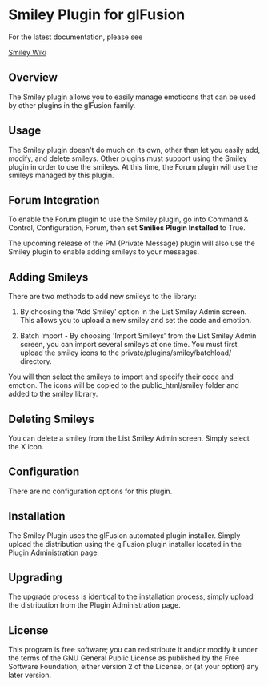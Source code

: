 # Smiley Plugin for glFusion

For the latest documentation, please see

 [Smiley Wiki](https://www.glfusion.org/wiki/glfusion:plugins:smiley:start)

## Overview

The Smiley plugin allows you to easily manage emoticons that can be used by other plugins in the glFusion family.

## Usage

The Smiley plugin doesn't do much on its own, other than let you easily add, modify, and delete smileys.  Other plugins must support using the Smiley plugin in order to use the smileys.  At this time, the Forum plugin will use
the smileys managed by this plugin.

## Forum Integration

To enable the Forum plugin to use the Smiley plugin, go into Command & Control, Configuration, Forum, then set **Smilies Plugin Installed** to True.

The upcoming release of the PM (Private Message) plugin will also use the Smiley plugin to enable adding smileys to your messages.

## Adding Smileys

There are two methods to add new smileys to the library:

1. By choosing the 'Add Smiley' option in the List Smiley Admin screen. This allows you to upload a new smiley and set the code and emotion.

2. Batch Import - By choosing 'Import Smileys' from the List Smiley Admin screen, you can import several smileys at one time.  You must first upload the smiley icons
to the private/plugins/smiley/batchload/ directory.

You will then select the smileys to import and specify their code and emotion. The icons will be copied to the public_html/smiley folder and added to the smiley library.

## Deleting Smileys

You can delete a smiley from the List Smiley Admin screen. Simply select the
X icon.

## Configuration

There are no configuration options for this plugin.

## Installation

The Smiley Plugin uses the glFusion automated plugin installer. Simply upload the distribution using the glFusion plugin installer located in the Plugin Administration page.

## Upgrading

The upgrade process is identical to the installation process, simply upload the distribution from the Plugin Administration page.

## License

This program is free software; you can redistribute it and/or modify it under the terms of the GNU General Public License as published by the Free Software Foundation; either version 2 of the License, or (at your option) any later version.

